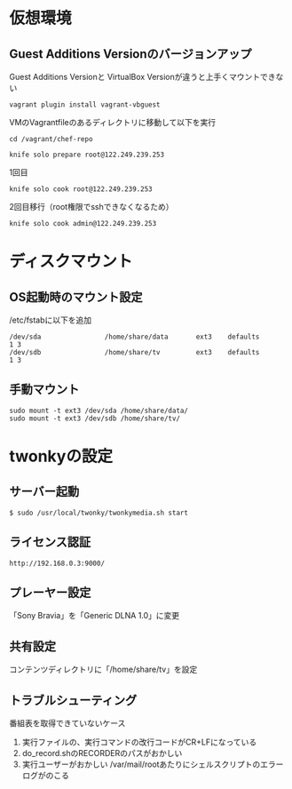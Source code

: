 
# 仮想環境

## Guest Additions Versionのバージョンアップ

Guest Additions Versionと
VirtualBox Versionが違うと上手くマウントできない

```
vagrant plugin install vagrant-vbguest
```

VMのVagrantfileのあるディレクトリに移動して以下を実行

```
cd /vagrant/chef-repo
```

```
knife solo prepare root@122.249.239.253
```

1回目

```
knife solo cook root@122.249.239.253
```

2回目移行（root権限でsshできなくなるため）

```
knife solo cook admin@122.249.239.253
```

# ディスクマウント

## OS起動時のマウント設定

/etc/fstabに以下を追加

```
/dev/sda                /home/share/data       ext3    defaults        1 3
/dev/sdb                /home/share/tv         ext3    defaults        1 3
```

## 手動マウント
```
sudo mount -t ext3 /dev/sda /home/share/data/
sudo mount -t ext3 /dev/sdb /home/share/tv/
```

# twonkyの設定

## サーバー起動
```
$ sudo /usr/local/twonky/twonkymedia.sh start
```

## ライセンス認証
```
http://192.168.0.3:9000/
```

## プレーヤー設定

「Sony Bravia」を「Generic DLNA 1.0」に変更

## 共有設定

コンテンツディレクトリに「/home/share/tv」を設定



## トラブルシューティング

番組表を取得できていないケース

1. 実行ファイルの、実行コマンドの改行コードがCR+LFになっている
2. do_record.shのRECORDERのパスがおかしい
3. 実行ユーザーがおかしい /var/mail/rootあたりにシェルスクリプトのエラーログがのこる